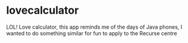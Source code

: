# lovecalculator
LOL! Love calculator, this app reminds me of the days of Java phones, I wanted to do something similar for fun to apply to the Recurse centre
